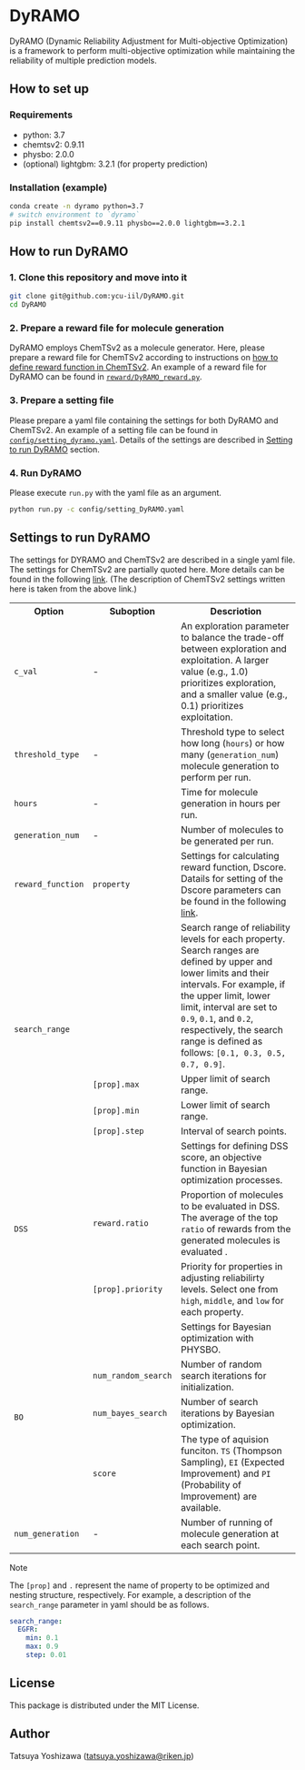 # DyRAMO

DyRAMO (Dynamic Reliability Adjustment for Multi-objective Optimization) is a framework to perform multi-objective optimization while maintaining the reliability of multiple prediction models.

## How to set up

### Requirements

- python: 3.7
- chemtsv2: 0.9.11
- physbo: 2.0.0
- (optional) lightgbm: 3.2.1 (for property prediction)

### Installation (example)

```bash
conda create -n dyramo python=3.7
# switch environment to `dyramo`
pip install chemtsv2==0.9.11 physbo==2.0.0 lightgbm==3.2.1
```

## How to run DyRAMO

### 1. Clone this repository and move into it

```bash
git clone git@github.com:ycu-iil/DyRAMO.git
cd DyRAMO
```

### 2. Prepare a reward file for molecule generation

DyRAMO employs ChemTSv2 as a molecule generator.
Here, please prepare a reward file for ChemTSv2 according to instructions on [how to define reward function in ChemTSv2](https://github.com/molecule-generator-collection/ChemTSv2/blob/4980a850bc2411fcdebe2adaab87609c2d75972e/reward/README.md).
An example of a reward file for DyRAMO can be found in [`reward/DyRAMO_reward.py`](https://github.com/ycu-iil/DyRAMO/blob/main/reward/DyRAMO_reward.py).

### 3. Prepare a setting file

Please prepare a yaml file containing the settings for both DyRAMO and ChemTSv2.
An example of a setting file can be found in [`config/setting_dyramo.yaml`](https://github.com/ycu-iil/DyRAMO/blob/main/config/setting_dyramo.yaml).
Details of the settings are described in [Setting to run DyRAMO](#settings-to-run-dyramo) section.

### 4. Run DyRAMO

Please execute `run.py` with the yaml file as an argument.
```bash
python run.py -c config/setting_DyRAMO.yaml
```

## Settings to run DyRAMO

The settings for DYRAMO and ChemTSv2 are described in a single yaml file.
The settings for ChemTSv2 are partially quoted here.
More details can be found in the following [link](https://github.com/molecule-generator-collection/ChemTSv2/blob/4980a850bc2411fcdebe2adaab87609c2d75972e/README.md#support-optionfunction-pushpin).
(The description of ChemTSv2 settings written here is taken from the above link.)

<table>
    <tr>
        <th>Option</th>
        <th>Suboption</th>
        <th>Descriotion</th>
    </tr>
    <tr>
        <td rowspan="1"><code>c_val</code></td>
        <td>-</td>
        <td>An exploration parameter to balance the trade-off between exploration and exploitation. A larger value (e.g., 1.0) prioritizes exploration, and a smaller value (e.g., 0.1) prioritizes exploitation.</td>
    </tr>
    <tr>
        <td rowspan="1"><code>threshold_type</code></td>
        <td>-</td>
        <td>Threshold type to select how long (<code>hours</code>) or how many (<code>generation_num</code>) molecule generation to perform per run.</td>
    </tr>
    <tr>
        <td rowspan="1"><code>hours</code></td>
        <td>-</td>
        <td>Time for molecule generation in hours per run.</td>
    </tr>
    <tr>
        <td rowspan="1"><code>generation_num</code></td>
        <td>-</td>
        <td>Number of molecules to be generated per run.</td>
    </tr>
    <tr>
        <td rowspan="1"><code>reward_function</code></td>
        <td><code>property</code></td>
        <td>Settings for calculating reward function, Dscore. Datails for setting of the Dscore parameters can be found in the following <a href="https://github.com/molecule-generator-collection/ChemTSv2/blob/4980a850bc2411fcdebe2adaab87609c2d75972e/doc/multiobjective_optimization_using_dscore.md#how-to-adjust-dscore-paramaters" >link</a>.</td>
    </tr>
    <tr>
        <td rowspan="4"><code>search_range</code></td>
        <td></td>
        <td>Search range of reliability levels for each property. Search ranges are defined by upper and lower limits and their intervals. For example, if the upper limit, lower limit, interval  are set to <code>0.9</code>, <code>0.1</code>, and <code>0.2</code>, respectively, the search range is defined as follows: <code>[0.1, 0.3, 0.5, 0.7, 0.9]</code>.</td>
    </tr>
    <tr>
        <td><code>[prop].max</code></td>
        <td>Upper limit of search range.</td>
    </tr>
    <tr>
        <td><code>[prop].min</code></td>
        <td>Lower limit of search range.</td>
    </tr>
    <tr>
        <td><code>[prop].step</code></td>
        <td>Interval of search points.</td>
    </tr>
    <tr>
        <td rowspan="3"><code>DSS</code></td>
        <td></td>
        <td>Settings for defining DSS score, an objective function in Bayesian optimization processes.</td>
    </tr>
    <tr>
        <td><code>reward.ratio</code></td>
        <td>Proportion of molecules to be evaluated in DSS. The average of the top <code>ratio</code> of rewards from the generated molecules is evaluated .</td>
    </tr>
    <tr>
        <td><code>[prop].priority</code></td>
        <td>Priority for properties in adjusting reliabilirty levels. Select one from <code>high</code>, <code>middle</code>,  and <code>low</code> for each property.</td>
    </tr>
    <tr>
        <td rowspan="4"><code>BO</code></td>
        <td></td>
        <td>Settings for Bayesian optimization with PHYSBO.</td>
    </tr>
    <tr>
        <td><code>num_random_search</code></td>
        <td>Number of random search iterations for initialization.</td>
    </tr>
    <tr>
        <td><code>num_bayes_search</code></td>
        <td>Number of search iterations by Bayesian optimization.</td>
    </tr>
    <tr>
        <td><code>score</code></td>
        <td>The type of aquision funciton. <code>TS</code> (Thompson Sampling), <code>EI</code> (Expected Improvement) and <code>PI</code> (Probability of Improvement) are available.</td>
    </tr>
    <tr>
        <td rowspan="1"><code>num_generation</code></td>
        <td>-</td>
        <td>Number of running of molecule generation at each search point.</td>
    </tr>
</table>

> [!NOTE]
> The `[prop]` and `.` represent the name of property to be optimized and nesting structure, respectively.
> For example, a description of the `search_range` parameter in yaml should be as follows.
> ```yaml
> search_range:
>   EGFR:
>     min: 0.1
>     max: 0.9
>     step: 0.01
>  ```


## License

This package is distributed under the MIT License.

## Author

Tatsuya Yoshizawa (tatsuya.yoshizawa@riken.jp)
